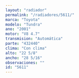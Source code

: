 ```yaml
---
layout: "radiador"
permalink: "/radiadores/5611/"
marca: "Toyota"
modelo: "Tundra"
ano: "2001"
motor: "V8 4.7"
transmision: "Automática"
parte: "432440"
clima: "Con clima"
alto: "22 5/8"
ancho: "28 5/16"
observaciones: ""
id: "5611"
---
```


